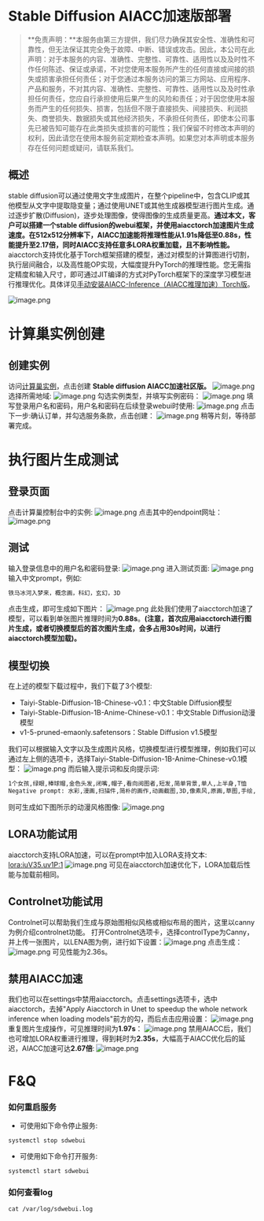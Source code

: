 # Stable Diffusion AIACC加速版部署

>**免责声明：**本服务由第三方提供，我们尽力确保其安全性、准确性和可靠性，但无法保证其完全免于故障、中断、错误或攻击。因此，本公司在此声明：对于本服务的内容、准确性、完整性、可靠性、适用性以及及时性不作任何陈述、保证或承诺，不对您使用本服务所产生的任何直接或间接的损失或损害承担任何责任；对于您通过本服务访问的第三方网站、应用程序、产品和服务，不对其内容、准确性、完整性、可靠性、适用性以及及时性承担任何责任，您应自行承担使用后果产生的风险和责任；对于因您使用本服务而产生的任何损失、损害，包括但不限于直接损失、间接损失、利润损失、商誉损失、数据损失或其他经济损失，不承担任何责任，即使本公司事先已被告知可能存在此类损失或损害的可能性；我们保留不时修改本声明的权利，因此请您在使用本服务前定期检查本声明。如果您对本声明或本服务存在任何问题或疑问，请联系我们。

## 概述
stable diffusion可以通过使用文字生成图片，在整个pipeline中，包含CLIP或其他模型从文字中提取隐变量；通过使用UNET或其他生成器模型进行图片生成。通过逐步扩散(Diffusion)，逐步处理图像，使得图像的生成质量更高。**通过本文，客户可以搭建一个stable diffusion的webui框架，并使用aiacctorch加速图片生成速度。在512x512分辨率下，AIACC加速能将推理性能从1.91s降低至0.88s，性能提升至2.17倍，同时AIACC支持任意多LORA权重加载，且不影响性能。**
aiacctorch支持优化基于Torch框架搭建的模型，通过对模型的计算图进行切割，执行层间融合，以及高性能OP实现，大幅度提升PyTorch的推理性能。您无需指定精度和输入尺寸，即可通过JIT编译的方式对PyTorch框架下的深度学习模型进行推理优化。具体详见[手动安装AIACC-Inference（AIACC推理加速）Torch版](https://help.aliyun.com/document_detail/317822.html)。


![image.png](https://intranetproxy.alipay.com/skylark/lark/0/2022/png/125679/1670483445654-9ef3f9af-bfb5-4324-9b68-6ca0cc211e24.png#clientId=ub5129ed7-e9e9-4&from=paste&height=277&id=Khxxe&originHeight=277&originWidth=720&originalType=binary&ratio=1&rotation=0&showTitle=false&size=196355&status=done&style=none&taskId=u80ac7f0f-1708-4f2e-8adb-c20191e80e9&title=&width=720)
# 计算巢实例创建
## 创建实例
访问[计算巢实例](https://computenest.console.aliyun.com/user/cn-hangzhou/recommendService)，点击创建
**Stable diffusion AIACC加速社区版。**
![image.png](https://intranetproxy.alipay.com/skylark/lark/0/2023/png/125679/1685066580791-055c0f07-8401-4c4c-820b-98900b77ae72.png#clientId=u98f890e2-bf6b-4&from=paste&height=1736&id=u1017be6c&originHeight=1736&originWidth=2446&originalType=binary&ratio=1&rotation=0&showTitle=false&size=1332479&status=done&style=none&taskId=uff518c70-a800-4af8-97d0-cce52405479&title=&width=2446)
选择所需地域:
![image.png](https://intranetproxy.alipay.com/skylark/lark/0/2023/png/125679/1685066681428-c9ad983f-eba7-4705-a508-1e7e79d5809f.png#clientId=u98f890e2-bf6b-4&from=paste&height=632&id=uc1466379&originHeight=632&originWidth=2022&originalType=binary&ratio=1&rotation=0&showTitle=false&size=1060858&status=done&style=none&taskId=u1222a295-5b65-4e09-b52c-35be36b94f7&title=&width=2022)
勾选实例类型，并填写实例密码：
![image.png](https://intranetproxy.alipay.com/skylark/lark/0/2023/png/125679/1685066734916-f5216e58-a314-4bb4-a4c6-3c07efe15ca1.png#clientId=u98f890e2-bf6b-4&from=paste&height=986&id=u4cfcc128&originHeight=986&originWidth=2168&originalType=binary&ratio=1&rotation=0&showTitle=false&size=1877143&status=done&style=none&taskId=u641f88d6-6a62-4d88-ba0f-224238d2460&title=&width=2168)
填写登录用户名和密码，用户名和密码在后续登录webui时使用:
![image.png](https://intranetproxy.alipay.com/skylark/lark/0/2023/png/125679/1685066772866-82dbbcfd-a808-4800-84aa-a43596df8239.png#clientId=u98f890e2-bf6b-4&from=paste&height=414&id=ua326f875&originHeight=414&originWidth=2158&originalType=binary&ratio=1&rotation=0&showTitle=false&size=748549&status=done&style=none&taskId=uc9af6f1e-5916-4100-8449-ef9f6361b69&title=&width=2158)
点击下一步:确认订单，并勾选服务条款，点击创建：
![image.png](https://intranetproxy.alipay.com/skylark/lark/0/2023/png/125679/1685066899702-b24b6a24-32f4-49be-a797-47961dd02202.png#clientId=u98f890e2-bf6b-4&from=paste&height=260&id=ub402146f&originHeight=448&originWidth=970&originalType=binary&ratio=1&rotation=0&showTitle=false&size=409082&status=done&style=none&taskId=u93db4c88-6d08-4357-8d40-1aac1c578f7&title=&width=564)
稍等片刻，等待部署完成。
# 执行图片生成测试
## 登录页面
点击计算巢控制台中的实例:
![image.png](https://intranetproxy.alipay.com/skylark/lark/0/2023/png/125679/1685067196374-bffd7d93-e725-49b6-9fb0-7af6aa45aaea.png#clientId=u98f890e2-bf6b-4&from=paste&height=812&id=t9g0Z&originHeight=812&originWidth=2324&originalType=binary&ratio=1&rotation=0&showTitle=false&size=1637587&status=done&style=none&taskId=ua11931df-4ef5-469d-9ab7-8188d45435f&title=&width=2324)
点击其中的endpoint网址：
![image.png](https://intranetproxy.alipay.com/skylark/lark/0/2023/png/125679/1685067348654-6ef6bc5e-b291-4a37-98d0-fc2e40c30b2a.png#clientId=u98f890e2-bf6b-4&from=paste&height=1190&id=u76383091&originHeight=1190&originWidth=2588&originalType=binary&ratio=1&rotation=0&showTitle=false&size=2541533&status=done&style=none&taskId=udaf1cb4b-4017-454a-ba32-218624e9c6f&title=&width=2588)
## 测试
输入登录信息中的用户名和密码登录:
![image.png](https://intranetproxy.alipay.com/skylark/lark/0/2023/png/125679/1685067431628-1f7b4b83-eda3-4d7b-9522-6959a7c69047.png#clientId=u98f890e2-bf6b-4&from=paste&height=1710&id=u9571d219&originHeight=1710&originWidth=3128&originalType=binary&ratio=1&rotation=0&showTitle=false&size=3856733&status=done&style=none&taskId=u49d8db20-a82b-458d-8843-e0c0a5bc6ce&title=&width=3128)
进入测试页面:
![image.png](https://intranetproxy.alipay.com/skylark/lark/0/2023/png/125679/1685067502612-dcd8d4a1-5fc6-487c-91f0-99c5a495e004.png#clientId=u98f890e2-bf6b-4&from=paste&height=1796&id=u9b4ce66b&originHeight=1796&originWidth=3102&originalType=binary&ratio=1&rotation=0&showTitle=false&size=4740052&status=done&style=none&taskId=uab7a4c28-0ced-41e0-b44c-9eefcfaac8a&title=&width=3102)
输入中文prompt，例如:
```bash
铁马冰河入梦来，概念画，科幻，玄幻，3D
```
点击生成，即可生成如下图片：
![image.png](https://intranetproxy.alipay.com/skylark/lark/0/2023/png/125679/1685067706263-7902a058-a52a-4a5c-875a-36b05242cb28.png#clientId=u98f890e2-bf6b-4&from=paste&height=1073&id=uc717add0&originHeight=1073&originWidth=1517&originalType=binary&ratio=1&rotation=0&showTitle=false&size=1153472&status=done&style=none&taskId=ua208cd42-189f-4f11-b087-bcba46b4103&title=&width=1517)
此处我们使用了aiacctorch加速了模型，可以看到单张图片推理时间为**0.88s**。**(注意，首次应用aiacctorch进行图片生成，或者切换模型后的首次图片生成，会多占用30s时间，以进行aiacctorch模型加载)。**
## 模型切换
在上述的模型下载过程中，我们下载了3个模型:

- Taiyi-Stable-Diffusion-1B-Chinese-v0.1：中文Stable Diffusion模型
- Taiyi-Stable-Diffusion-1B-Anime-Chinese-v0.1：中文Stable Diffusion动漫模型
- v1-5-pruned-emaonly.safetensors：Stable Diffusion v1.5模型

我们可以根据输入文字以及生成图片风格，切换模型进行模型推理，例如我们可以通过左上侧的选项卡，选择Taiyi-Stable-Diffusion-1B-Anime-Chinese-v0.1模型：
![image.png](https://intranetproxy.alipay.com/skylark/lark/0/2023/png/125679/1685067936263-c60088be-72fc-4a19-9b9b-d1c4c65062be.png#clientId=u98f890e2-bf6b-4&from=paste&height=1167&id=u4d5d817c&originHeight=1167&originWidth=1530&originalType=binary&ratio=1&rotation=0&showTitle=false&size=1485101&status=done&style=none&taskId=u9d9058db-8961-4c96-9db5-ba5da9d0c4e&title=&width=1530)
而后输入提示词和反向提示词:
```bash
1个女孩,绿眼,棒球帽,金色头发,闭嘴,帽子,看向阅图者,短发,简单背景,单人,上半身,T恤
Negative prompt: 水彩,漫画,扫描件,简朴的画作,动画截图,3D,像素风,原画,草图,手绘,铅笔
```
则可生成如下图所示的动漫风格图像:
![image.png](https://intranetproxy.alipay.com/skylark/lark/0/2023/png/125679/1685068082354-35714a36-ad9b-417e-a2b3-8c263e9d719a.png#clientId=u98f890e2-bf6b-4&from=paste&height=1098&id=u8862e4cd&originHeight=1098&originWidth=1516&originalType=binary&ratio=1&rotation=0&showTitle=false&size=1187134&status=done&style=none&taskId=uf89d1686-d412-4163-9c82-3b6fb8796fa&title=&width=1516)
## LORA功能试用
aiacctorch支持LORA加速，可以在prompt中加入LORA支持文本:  <lora:iuV35.uv1P:1>
![image.png](https://intranetproxy.alipay.com/skylark/lark/0/2023/png/125679/1685071552670-8b89d82c-69e7-4c64-abf0-870dfd9a5c99.png#clientId=u29481c1f-53df-4&from=paste&height=1101&id=u844f82ab&originHeight=1101&originWidth=1516&originalType=binary&ratio=1&rotation=0&showTitle=false&size=1196527&status=done&style=none&taskId=ud3b243fe-81a3-4895-befb-2c9aa7e1596&title=&width=1516)
可见在aiacctorch加速优化下，LORA加载后性能与加载前相同。

## Controlnet功能试用
Controlnet可以帮助我们生成与原始图相似风格或相似布局的图片，这里以canny为例介绍controlnet功能。
打开Controlnet选项卡，选择controlType为Canny，并上传一张图片，以LENA图为例，进行如下设置：![image.png](https://intranetproxy.alipay.com/skylark/lark/0/2023/png/125679/1686294341385-9c58c80d-1f30-41be-b1a2-f73ad9046885.png#clientId=u56e8245a-4a13-4&from=paste&height=537&id=u476b6939&originHeight=1073&originWidth=779&originalType=binary&ratio=2&rotation=0&showTitle=false&size=824418&status=done&style=none&taskId=u52d09408-87e2-497f-bb44-a3f27e11561&title=&width=389.5)
点击生成：
![image.png](https://intranetproxy.alipay.com/skylark/lark/0/2023/png/125679/1686294433439-a180976e-dc7a-4b55-a815-3117128264a6.png#clientId=u56e8245a-4a13-4&from=paste&height=582&id=u717cec98&originHeight=1163&originWidth=1627&originalType=binary&ratio=2&rotation=0&showTitle=false&size=1540155&status=done&style=none&taskId=uc7b848b1-962c-4f81-859a-f6515c864d9&title=&width=813.5)
可见性能为2.36s。

## 禁用AIACC加速
我们也可以在settings中禁用aiacctorch。点击settings选项卡，选中aiacctorch，去掉"Apply Aiacctorch in Unet to speedup the whole network inference when loading models"前方的勾，而后点击应用设置：
![image.png](https://intranetproxy.alipay.com/skylark/lark/0/2023/png/125679/1685068221633-96fc9ca8-f591-49f0-80f7-91ced758806c.png#clientId=u98f890e2-bf6b-4&from=paste&height=1132&id=uf0ac43fa&originHeight=1132&originWidth=1522&originalType=binary&ratio=1&rotation=0&showTitle=false&size=996312&status=done&style=none&taskId=uf27eaf39-e961-4260-88ed-1ee7821c8cc&title=&width=1522)
重复图片生成操作，可见推理时间为**1.97s**：
![image.png](https://intranetproxy.alipay.com/skylark/lark/0/2023/png/125679/1685070075626-8025d0b9-5744-436a-a193-6c51e653a31e.png#clientId=u98f890e2-bf6b-4&from=paste&height=1096&id=u0f1aa2ec&originHeight=1096&originWidth=1512&originalType=binary&ratio=1&rotation=0&showTitle=false&size=1188283&status=done&style=none&taskId=u524e5f9b-2bfb-4e71-b065-329bed77c95&title=&width=1512)
禁用AIACC后，我们也可增加LORA权重进行推理，得到耗时为**2.35s**，大幅高于AIACC优化后的延迟，AIACC加速可达**2.67倍**:
![image.png](https://intranetproxy.alipay.com/skylark/lark/0/2023/png/125679/1685071972421-000239fc-f098-4b63-939d-1c073d8626d2.png#clientId=u29481c1f-53df-4&from=paste&height=1098&id=u4417d568&originHeight=1098&originWidth=1508&originalType=binary&ratio=1&rotation=0&showTitle=false&size=1183686&status=done&style=none&taskId=ubc32cb56-3370-4511-be29-6683430e23e&title=&width=1508)

# F&Q
### 如何重启服务
- 可使用如下命令停止服务:
```shell
systemctl stop sdwebui 
```
- 可使用如下命令打开服务:
```shell
systemctl start sdwebui
```
### 如何查看log
```shell
cat /var/log/sdwebui.log
```
